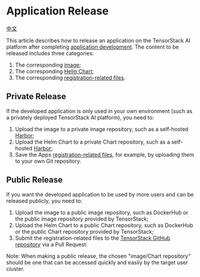 # Application Release

[中文](./release_zh.md)

This article describes how to release an application on the TensorStack AI platform after completing [application development](./dev.md). The content to be released includes three categories:

1.  The corresponding [image](./dev.md#building-the-image);
2.  The corresponding [Helm Chart](./dev.md#developing-the-helm-chart);
3.  The corresponding [registration-related files](./dev.md#publishing-the-app).

## Private Release

If the developed application is only used in your own environment (such as a privately deployed TensorStack AI platform), you need to:

1.  Upload the image to a private image repository, such as a self-hosted [Harbor](https://goharbor.io/);
2.  Upload the Helm Chart to a private Chart repository, such as a self-hosted [Harbor](https://goharbor.io/);
3.  Save the Apps [registration-related files](./dev.md#publishing-the-app), for example, by uploading them to your own Git repository.

## Public Release

If you want the developed application to be used by more users and can be released publicly, you need to:

1.  Upload the image to a public image repository, such as DockerHub or the public image repository provided by TensorStack;
2.  Upload the Helm Chart to a public Chart repository, such as DockerHub or the public Chart repository provided by TensorStack;
3.  Submit the registration-related files to the [TensorStack GitHub repository](https://github.com/t9k/apps/pulls) via a Pull Request.

Note: When making a public release, the chosen "image/Chart repository" should be one that can be accessed quickly and easily by the target user cluster.
